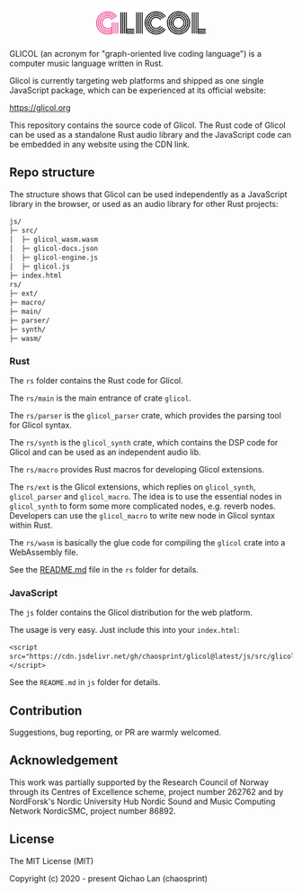 <div align="center">
  <br />
  <p>
    <a href="https://glicol.org"><img src="./logo.png" width="200" /></a>
  </p>
</div>

GLICOL (an acronym for "graph-oriented live coding language") is a computer music language written in Rust. 

Glicol is currently targeting web platforms and shipped as one single JavaScript package, which can be experienced at its official website:

https://glicol.org

This repository contains the source code of Glicol. The Rust code of Glicol can be used as a standalone Rust audio library and the JavaScript code can be embedded in any website using the CDN link.

## Repo structure

The structure shows that Glicol can be used independently as a JavaScript library in the browser, or used as an audio library for other Rust projects:

```
js/
├─ src/
│  ├─ glicol_wasm.wasm
│  ├─ glicol-docs.json
│  ├─ glicol-engine.js
│  ├─ glicol.js
├─ index.html
rs/
├─ ext/
├─ macro/
├─ main/
├─ parser/
├─ synth/
├─ wasm/
```

### Rust

The `rs` folder contains the Rust code for Glicol.

The `rs/main` is the main entrance of crate `glicol`.

The `rs/parser` is the `glicol_parser` crate, which provides the parsing tool for Glicol syntax.

The `rs/synth` is the `glicol_synth` crate, which contains the DSP code for Glicol and can be used as an independent audio lib.

The `rs/macro` provides Rust macros for developing Glicol extensions.

The `rs/ext` is the Glicol extensions, which replies on `glicol_synth`, `glicol_parser` and `glicol_macro`. The idea is to use the essential nodes in `glicol_synth` to form some more complicated nodes, e.g. reverb nodes. Developers can use the `glicol_macro` to write new node in Glicol syntax within Rust.

The `rs/wasm` is basically the glue code for compiling the `glicol` crate into a WebAssembly file.

See the [README.md](./rs/README.md) file in the `rs` folder for details.

### JavaScript

The `js` folder contains the Glicol distribution for the web platform.

The usage is very easy. Just include this into your `index.html`:

```
<script src="https://cdn.jsdelivr.net/gh/chaosprint/glicol@latest/js/src/glicol.js"></script>
```

See the `README.md` in `js` folder for details.

## Contribution

Suggestions, bug reporting, or PR are warmly welcomed.

## Acknowledgement

This work was partially supported by the Research Council of Norway through its Centres of Excellence scheme, project number 262762 and by NordForsk's Nordic University Hub Nordic Sound and Music Computing Network NordicSMC, project number 86892.

## License

The MIT License (MIT)

Copyright (c) 2020 - present Qichao Lan (chaosprint)
